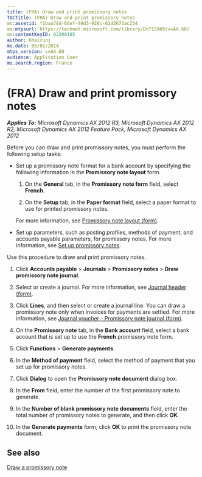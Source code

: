 ```yaml
---
title: (FRA) Draw and print promissory notes
TOCTitle: (FRA) Draw and print promissory notes
ms:assetid: f1baa78d-66ef-49d3-926c-62d2673ac234
ms:mtpsurl: https://technet.microsoft.com/library/Dn715989(v=AX.60)
ms:contentKeyID: 62200185
author: Khairunj
ms.date: 05/01/2014
mtps_version: v=AX.60
audience: Application User
ms.search.region: France
---
```


# (FRA) Draw and print promissory notes 


_**Applies To:** Microsoft Dynamics AX 2012 R3, Microsoft Dynamics AX 2012 R2, Microsoft Dynamics AX 2012 Feature Pack, Microsoft Dynamics AX 2012_

Before you can draw and print promissory notes, you must perform the following setup tasks:

  - Set up a promissory note format for a bank account by specifying the following information in the **Promissory note layout** form.
    
    1.  On the **General** tab, in the **Promissory note form** field, select **French**.
    
    2.  On the **Setup** tab, in the **Paper format** field, select a paper format to use for printed promissory notes.
    
    For more information, see [Promissory note layout (form)](https://technet.microsoft.com/library/aa583563\(v=ax.60\)).

  - Set up parameters, such as posting profiles, methods of payment, and accounts payable parameters, for promissory notes. For more information, see [Set up promissory notes](set-up-promissory-notes.md).

Use this procedure to draw and print promissory notes.

1.  Click **Accounts payable** \> **Journals** \> **Promissory notes** \> **Draw promissory note journal**.

2.  Select or create a journal. For more information, see [Journal header (form)](https://technet.microsoft.com/library/aa557917\(v=ax.60\)).

3.  Click **Lines**, and then select or create a journal line. You can draw a promissory note only when invoices for payments are settled. For more information, see [Journal voucher - Promissory note journal (form)](https://technet.microsoft.com/library/aa552832\(v=ax.60\)).

4.  On the **Promissory note** tab, in the **Bank account** field, select a bank account that is set up to use the **French** promissory note form.

5.  Click **Functions** \> **Generate payments**.

6.  In the **Method of payment** field, select the method of payment that you set up for promissory notes.

7.  Click **Dialog** to open the **Promissory note document** dialog box.

8.  In the **From** field, enter the number of the first promissory note to generate.

9.  In the **Number of blank promissory note documents** field, enter the total number of promissory notes to generate, and then click **OK**.

10. In the **Generate payments** form, click **OK** to print the promissory note document.

## See also

[Draw a promissory note](draw-a-promissory-note.md)

  


